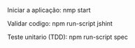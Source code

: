 Iniciar a aplicação:
	nmp start

Validar codigo:
	npm run-script jshint

Teste  unitario (TDD):
	npm run-script spec
